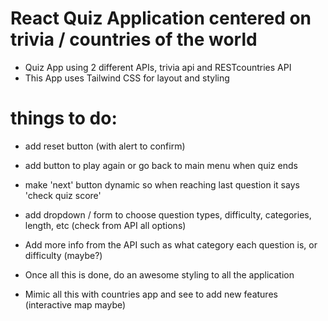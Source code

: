 # React Quiz Application centered on trivia / countries of the world

- Quiz App using 2 different APIs, trivia api and RESTcountries API 
- This App uses Tailwind CSS for layout and styling

# things to do: 

- add reset button (with alert to confirm)
- add button to play again or go back to main menu when quiz ends
- make 'next' button dynamic so when reaching last question it says 'check quiz score' 
- add dropdown / form to choose question types, difficulty, categories, length, etc (check from API all options)
- Add more info from the API such as what category each question is, or difficulty (maybe?)
- Once all this is done, do an awesome styling to all the application

- Mimic all this with countries app and see to add new features (interactive map maybe)